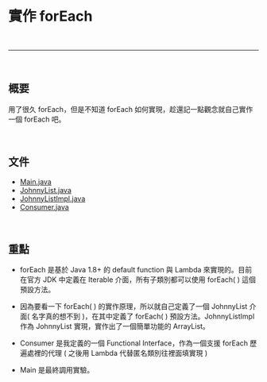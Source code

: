 # 實作 forEach

<br>

-------------------------

<br>

## 概要

用了很久 forEach，但是不知道 forEach 如何實現，趁還記一點觀念就自己實作一個 forEach 吧。

<br>

## 文件

* [Main.java](./Main.java)
* [JohnnyList.java](./JohnnyList.java)
* [JohnnyListImpl.java](./JohnnyListImpl.java)
* [Consumer.java](./Consumer.java)

<br>

## 重點

* forEach 是基於 Java 1.8+ 的 default function 與 Lambda 來實現的。目前在官方 JDK 中定義在 Iterable 介面，所有子類別都可以使用 forEach( ) 這個預設方法。

* 因為要看一下 forEach( ) 的實作原理，所以就自己定義了一個 JohnnyList 介面( 名字真的想不到 )，在其中定義了 forEach( ) 預設方法。JohnnyListImpl 作為 JohnnyList 實現，實作出了一個簡單功能的 ArrayList。

* Consumer 是我定義的一個 Functional Interface，作為一個支援 forEach 歷遍處裡的代理 ( 之後用 Lambda 代替匿名類別往裡面填實現 ) 

* Main 是最終調用實驗。

